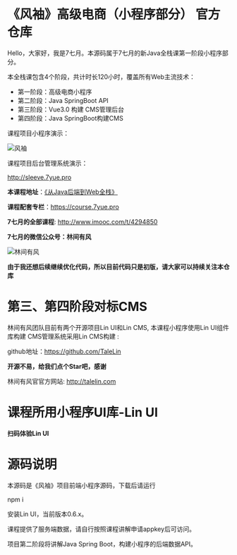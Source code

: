 # 《风袖》高级电商（小程序部分） 官方仓库

Hello，大家好，我是7七月。本源码属于7七月的新Java全栈课第一阶段小程序部分。

本全栈课包含4个阶段，共计时长120小时，覆盖所有Web主流技术：

- 第一阶段：高级电商小程序
- 第二阶段：Java SpringBoot API
- 第三阶段：Vue3.0 构建 CMS管理后台
- 第四阶段：Java SpringBoot构建CMS

课程项目小程序演示：

![风袖](/profile/sleeve.jpg)

课程项目后台管理系统演示：

http://sleeve.7yue.pro

**本课程地址**：[《从Java后端到Web全栈》](https://class.imooc.com/sale/javafullstack)

**课程配套专栏**：https://course.7yue.pro

**7七月的全部课程**: http://www.imooc.com/t/4294850

**7七月的微信公众号：林间有风**

![林间有风](/profile/talelin.jpg)

**由于我还想后续继续优化代码，所以目前代码只是初版，请大家可以持续关注本仓库**

# 第三、第四阶段对标CMS

林间有风团队目前有两个开源项目Lin UI和Lin CMS, 本课程小程序使用Lin UI组件库构建
CMS管理系统采用Lin CMS构建 :

github地址：https://github.com/TaleLin

**开源不易，给我们点个Star吧，感谢**

林间有风官官方网站: http://talelin.com

# 课程所用小程序UI库-Lin UI

**扫码体验Lin UI**

# 源码说明

本源码是《风袖》项目前端小程序源码，下载后请运行

npm i

安装Lin UI，当前版本0.6.x。

课程提供了服务端数据，请自行按照课程讲解申请appkey后可访问。

项目第二阶段将讲解Java Spring Boot，构建小程序的后端数据API。


